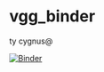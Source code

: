 # vgg_binder
ty cygnus@


[![Binder](http://mybinder.org/badge.svg)](http://mybinder.org:/repo/justheuristic/vgg_binder)
